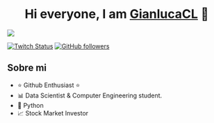 <div align="center">
<h1 align="center">Hi everyone, I am <a href="https://about.me/contenla">GianlucaCL</a> 👋</h1>
</div>
<img src="https://images2.imgbox.com/b3/fa/Mv5tgfdk_o.png">

[![Twitch Status](https://img.shields.io/twitch/status/rin4bell?style=social)](https://www.twitch.tv/rin4bell)
[![GitHub followers](https://img.shields.io/github/followers/gianlucacl?style=social)](https://github.com/GianlucaCL)

## Sobre mi

- ⭐ Github Enthusiast ⭐ 
- 📊 Data Scientist & Computer Engineering student.
- 🐍 Python
- 📈 Stock Market Investor
<br>
<!--
**GianlucaCL/GianlucaCL** is a ✨ _special_ ✨ repository because its `README.md` (this file) appears on your GitHub profile.

Here are some ideas to get you started:

- 🔭 I’m currently working on ...
- 🌱 I’m currently learning ...
- 👯 I’m looking to collaborate on ...
- 🤔 I’m looking for help with ...
- 💬 Ask me about ...
- 📫 How to reach me: ...
- 😄 Pronouns: ...
- ⚡ Fun fact: ...
-->
